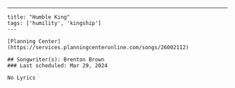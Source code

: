 ---
    title: "Humble King"
    tags: ['humility', 'kingship']
    ---

    [Planning Center](https://services.planningcenteronline.com/songs/26002112)

    ## Songwriter(s): Brenton Brown
    ### Last scheduled: Mar 29, 2024          

    No Lyrics
    
